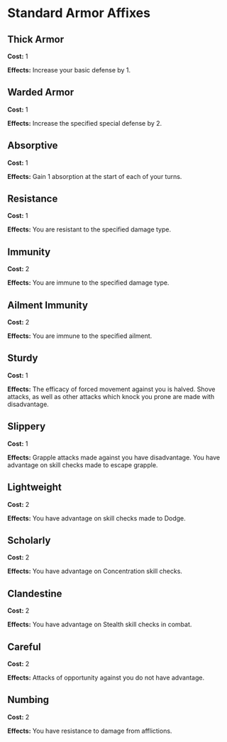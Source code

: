 # Standard Armor Affixes

## Thick Armor

**Cost:** 1

**Effects:** Increase your basic defense by 1.

## Warded Armor

**Cost:** 1

**Effects:** Increase the specified special defense by 2.

## Absorptive

**Cost:** 1

**Effects:** Gain 1 absorption at the start of each of your turns.

## Resistance

**Cost:** 1

**Effects:** You are resistant to the specified damage type.

## Immunity

**Cost:** 2

**Effects:** You are immune to the specified damage type.

## Ailment Immunity

**Cost:** 2

**Effects:** You are immune to the specified ailment.

## Sturdy

**Cost:** 1

**Effects:** The efficacy of forced movement against you is halved. Shove attacks, as well as other attacks which knock you prone are made with disadvantage.

## Slippery

**Cost:** 1

**Effects:** Grapple attacks made against you have disadvantage. You have advantage on skill checks made to escape grapple.

## Lightweight

**Cost:** 2

**Effects:** You have advantage on skill checks made to Dodge.

## Scholarly

**Cost:** 2

**Effects:** You have advantage on Concentration skill checks.

## Clandestine

**Cost:** 2

**Effects:** You have advantage on Stealth skill checks in combat.

## Careful

**Cost:** 2

**Effects:** Attacks of opportunity against you do not have advantage.

## Numbing

**Cost:** 2

**Effects:** You have resistance to damage from afflictions.
